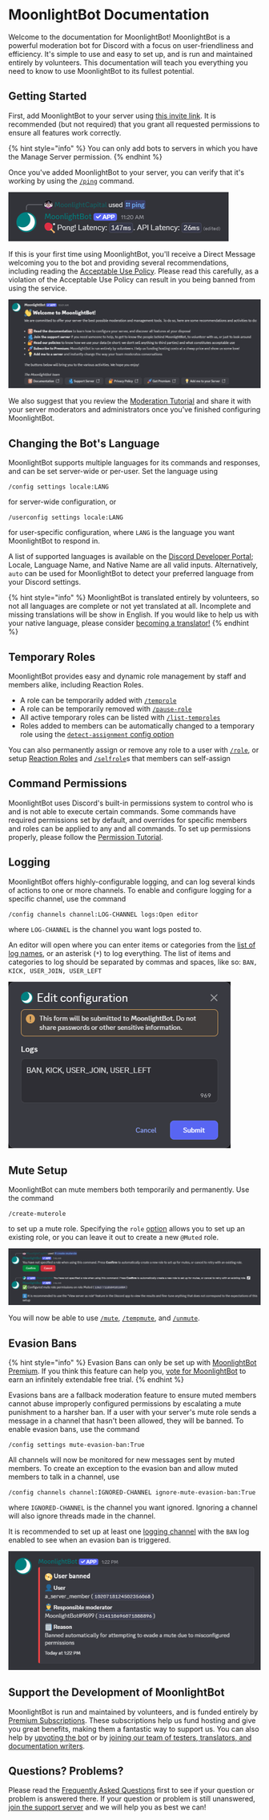 # MoonlightBot Documentation

Welcome to the documentation for MoonlightBot! MoonlightBot is a powerful moderation bot for Discord with a focus on user-friendliness and efficiency. It's simple to use and easy to set up, and is run and maintained entirely by volunteers. This documentation will teach you everything you need to know to use MoonlightBot to its fullest potential.

## Getting Started

First, add MoonlightBot to your server using [this invite link](https://discord.com/api/oauth2/authorize?client_id=314110696071888896&permissions=1512298638534&scope=applications.commands%20bot). It is recommended (but not required) that you grant all requested permissions to ensure all features work correctly.

{% hint style="info" %}
You can only add bots to servers in which you have the Manage Server permission.
{% endhint %}

Once you've added MoonlightBot to your server, you can verify that it's working by using the [`/ping`](/miscellaneous-commands/other-minor-commands.md#ping) command.

![Result of /ping command](/.gitbook/assets/MainPagePing.png)

If this is your first time using MoonlightBot, you'll receive a Direct Message welcoming you to the bot and providing several recommendations, including reading the [Acceptable Use Policy](/policies/acceptable-use-policy.md). Please read this carefully, as a violation of the Acceptable Use Policy can result in you being banned from using the service.

![Welcome message](/.gitbook/assets/MainPageWelcome.png)

We also suggest that you review the [Moderation Tutorial](/start-up/moderation-tutorial.md) and share it with your server moderators and administrators once you've finished configuring MoonlightBot.

## Changing the Bot's Language

MoonlightBot supports multiple languages for its commands and responses, and can be set server-wide or per-user. Set the language using
```
/config settings locale:LANG
```
for server-wide configuration, or
```
/userconfig settings locale:LANG
```
for user-specific configuration, where `LANG` is the language you want MoonlightBot to respond in.

A list of supported languages is available on the [Discord Developer Portal](https://discord.com/developers/docs/reference#locales); Locale, Language Name, and Native Name are all valid inputs. Alternatively, `auto` can be used for MoonlightBot to detect your preferred language from your Discord settings.

{% hint style="info" %}
MoonlightBot is translated entirely by volunteers, so not all languages are complete or not yet translated at all. Incomplete and missing translations will be show in English. If you would like to help us with your native language, please consider <a href="/support/volunteering.md#translator">becoming a translator!</a>
{% endhint %}

## Temporary Roles

MoonlightBot provides easy and dynamic role management by staff and members alike, including Reaction Roles.

* A role can be temporarily added with [`/temprole`](./role-management-commands/temprole.md)
* A role can be temporarily removed with [`/pause-role`](./role-management-commands/pause-role.md)
* All active temporary roles can be listed with [`/list-temproles`](./role-management-commands/list-temproles.md)
* Roles added to members can be automatically changed to a temporary role using the [`detect-assignment` config option](./management-commands/config.md#roles-detect-assignment)

You can also permanently assign or remove any role to a user with [`/role`](./role-management-commands/role.md), or setup [Reaction Roles](./start-up/setting-up-reaction-roles.md) and [`/selfrole`](./role-management-commands/selfrole.md)s that members can self-assign

## Command Permissions

MoonlightBot uses Discord's built-in permissions system to control who is and is not able to execute certain commands. Some commands have required permissions set by default, and overrides for specific members and roles can be applied to any and all commands. To set up permissions properly, please follow the [Permission Tutorial](/start-up/permission-tutorial.md).

## Logging

MoonlightBot offers highly-configurable logging, and can log several kinds of actions to one or more channels. To enable and configure logging for a specific channel, use the command
```
/config channels channel:LOG-CHANNEL logs:Open editor
```
where `LOG-CHANNEL` is the channel you want logs posted to.

An editor will open where you can enter items or categories from the [list of log names](/advanced/list-of-log-names.md), or an asterisk (`*`) to log everything. The list of items and categories to log should be separated by commas and spaces, like so: `BAN, KICK, USER_JOIN, USER_LEFT`

![Log editor popup](/.gitbook/assets/LogEditor.png)

## Mute Setup

MoonlightBot can mute members both temporarily and permanently. Use the command
```
/create-muterole
```
to set up a mute role. Specifying the `role` [option](/start-up/options.md) allows you to set up an existing role, or you can leave it out to create a new `@Muted` role.

![Result of /create-muterole command](/.gitbook/assets/MainPageMuterole.png)

You will now be able to use [`/mute`](/moderation-commands/mute.md),  [`/tempmute`](/moderation-commands/tempmute.md), and [`/unmute`](/moderation-commands/unmute.md).

## Evasion Bans

{% hint style="info" %}
Evasion Bans can only be set up with <a href="/support/premium.md">MoonlightBot Premium</a>. If you think this feature can help you, <a href="/support/upvote-moonlightbot.md">vote for MoonlightBot</a> to earn an infinitely extendable free trial.
{% endhint %}

Evasions bans are a fallback moderation feature to ensure muted members cannot abuse improperly configured permissions by escalating a mute punishment to a harsher ban. If a user with your server's mute role sends a message in a channel that hasn't been allowed, they will be banned. To enable evasion bans, use the command
```
/config settings mute-evasion-ban:True
```
All channels will now be monitored for new messages sent by muted members. To create an exception to the evasion ban and allow muted members to talk in a channel, use
```
/config channels channel:IGNORED-CHANNEL ignore-mute-evasion-ban:True
```
where `IGNORED-CHANNEL` is the channel you want ignored. Ignoring a channel will also ignore threads made in the channel.

It is recommended to set up at least one [logging channel](/README.md#logging) with the `BAN` log enabled to see when an evasion ban is triggered.

![Ban log of an evasion ban](/.gitbook/assets/EvasionBanLog.png)

## Support the Development of MoonlightBot

MoonlightBot is run and maintained by volunteers, and is funded entirely by [Premium Subscriptions](/support/premium.md). These subscriptions help us fund hosting and give you great benefits, making them a fantastic way to support us. You can also help by [upvoting the bot](/support/upvote-moonlightbot.md) or by [joining our team of testers, translators, and documentation writers](/support/volunteering.md).

## Questions? Problems?

Please read the [Frequently Asked Questions](/start-up/faqs.md) first to see if your question or problem is answered there. If your question or problem is still unanswered, [join the support server](https://discord.gg/hNQWVVC) and we will help you as best we can!
